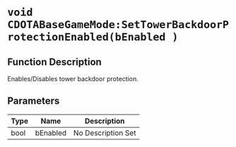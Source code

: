 # `void CDOTABaseGameMode:SetTowerBackdoorProtectionEnabled(bEnabled )`
## Function Description
Enables/Disables tower backdoor protection.
## Parameters
Type|Name|Description
--|--|--
bool|bEnabled|No Description Set
